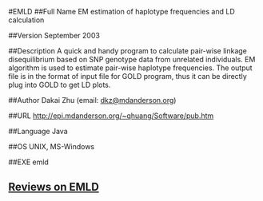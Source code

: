 #EMLD
##Full Name
EM estimation of haplotype frequencies and LD calculation

##Version
September 2003

##Description
A quick and handy program to calculate pair-wise linkage disequilibrium based on SNP genotype data from unrelated individuals. EM algorithm is used to estimate pair-wise haplotype frequencies. The output file is in the format of input file for GOLD program, thus it can be directly plug into GOLD to get LD plots.

##Author
Dakai Zhu (email: dkz@mdanderson.org)

##URL
http://epi.mdanderson.org/~qhuang/Software/pub.htm

##Language
Java

##OS
UNIX, MS-Windows

##EXE
emld


## [Reviews on EMLD](https://github.com/gaow/genetic-analysis-software/issues/106)